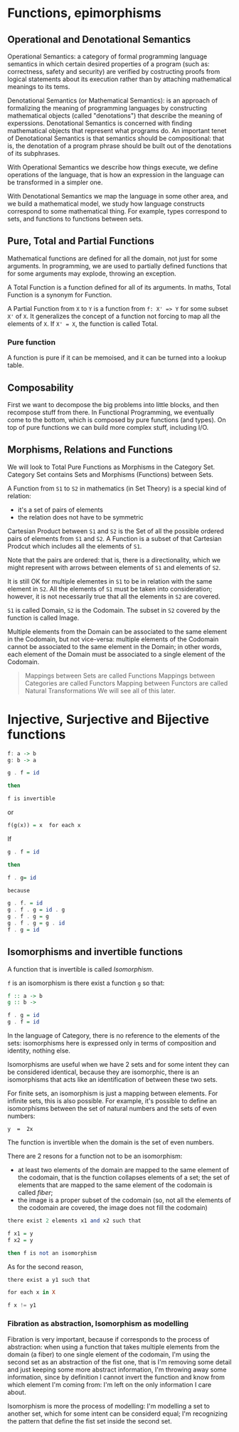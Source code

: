Functions, epimorphisms
=======================

## Operational and Denotational Semantics
Operational Semantics: a category of formal programming language semantics in which certain desired properties of a program (such as: correctness, safety and security) are verified by costructing proofs from logical statements about its execution rather than by attaching mathematical meanings to its tems.

Denotational Semantics (or Mathematical Semantics): is an approach of formalizing the meaning of programming languages by constructing mathematical objects (called "denotations") that describe the meaning of experssions. Denotational Semantics is concerned with finding mathematical objects that represent what programs do. An important tenet of Denotational Semantics is that semantics should be compositional: that is, the denotation of a program phrase should be built out of the denotations of its subphrases.

With Operational Semantics we describe how things execute, we define operations of the language, that is how an expression in the language can be transformed in a simpler one.

With Denotational Semantics we map the language in some other area, and we build a mathematical model, we study how language constructs correspond to some mathematical thing. For example, types correspond to sets, and functions to functions between sets.


## Pure, Total and Partial Functions
Mathematical functions are defined for all the domain, not just for some arguments. In programming, we are used to partially defined functions that for some arguments may explode, throwing an exception.

A Total Function is a function defined for all of its arguments. In maths, Total Function is a synonym for Function.

A Partial Function from `X` to `Y` is a function from `f: X' => Y` for some subset `X'` of `X`. It generalizes the concept of a function not forcing to map all the elements of `X`. If `X' = X`, the function is called Total.

### Pure function
A function is pure if it can be memoised, and it can be turned into a lookup table.

## Composability
First we want to decompose the big problems into little blocks, and then recompose stuff from there. In Functional Programming, we eventually come to the bottom, which is composed by pure functions (and types). On top of pure functions we can build more complex stuff, including I/O.


## Morphisms, Relations and Functions
We will look to Total Pure Functions as Morphisms in the Category Set. Category Set contains Sets and Morphisms (Functions) between Sets.

A Function from `S1` to `S2` in mathematics (in Set Theory) is a special kind of relation:

* it's a set of pairs of elements
* the relation does not have to be symmetric

Cartesian Product between `S1` and `S2` is the Set of all the possible ordered pairs of elements from `S1` and `S2`. A Function is a subset of that Cartesian Prodcut which includes all the elements of `S1`.

Note that the pairs are ordered: that is, there is a directionality, which we might represent with arrows between elements of `S1` and elements of `S2`.

It is still OK for multiple elementes in `S1` to be in relation with the same element in `S2`. All the elements of `S1` must be taken into consideration; however, it is not necessarily true that all the elements in `S2` are covered.

`S1` is called Domain, `S2` is the Codomain. The subset in `S2` covered by the function is called Image.

Multiple elements from the Domain can be associated to the same element in the Codomain, but not vice-versa: multiple elements of the Codomain cannot be associated to the same element in the Domain; in other words, each element of the Domain must be associated to a single element of the Codomain.


> Mappings between Sets are called Functions
> Mappings between Categories are called Functors
> Mapping between Functors are called Natural Transformations
> We will see all of this later.


# Injective, Surjective and Bijective functions

```haskell
f: a -> b
g: b -> a

g . f = id

then 

f is invertible
```

or

```haskell
f(g(x)) = x  for each x
```

If

```haskell
g . f = id

then 

f . g= id

because

g . f. = id
g . f . g = id . g
g . f . g = g
g . f . g = g . id
f . g = id
```


## Isomorphisms and invertible functions
A function that is invertible is called *Isomorphism*.

`f` is an isomorphism is there exist a function `g` so that:

```haskell
f :: a -> b
g :: b -> 

f . g = id
g . f = id
```

In the language of Category, there is no reference to the elements of the sets: isomorphisms here is expressed only in terms of composition and identity, nothing else.

Isomorphisms are useful when we have 2 sets and for some intent they can be considered identical, because they are isomorphic, there is an isomorphisms that acts like an identification of between these two sets.

For finite sets, an isomorphism is just a mapping between elements. For infinite sets, this is also possible. For example, it's possible to define an isomorphisms between the set of natural numbers and the sets of even numbers:

```haskel
y  =  2x
```
The function is invertible when the domain is the set of even numbers.


There are 2 resons for a function not to be an isomorphism:

* at least two elements of the domain are mapped to the same element of the codomain, that is the function collapses elements of a set; the set of elements that are mapped to the same element of the codomain is called *fiber*;
* the image is a proper subset of the codomain (so, not all the elements of the codomain are covered, the image does not fill the codomain)

```haskell
there exist 2 elements x1 and x2 such that

f x1 = y
f x2 = y

then f is not an isomorphism
```

As for the second reason,

```haskell
there exist a y1 such that

for each x in X

f x != y1
```


### Fibration as abstraction, Isomorphism as modelling
Fibration is very important, because if corresponds to the process of abstraction: when using a function that takes multiple elements from the domain (a fiber) to one single element of the codomain, I'm using the second set as an abstraction of the fist one, that is I'm removing some detail and just keeping some more abstract information, I'm throwing away some information, since by definition I cannot invert the function and know from which element I'm coming from: I'm left on the only information I care about.

Isomorphism is more the process of modelling: I'm modelling a set to another set, which for some intent can be considerd equal; I'm recognizing the pattern that define the fist set inside the second set.


